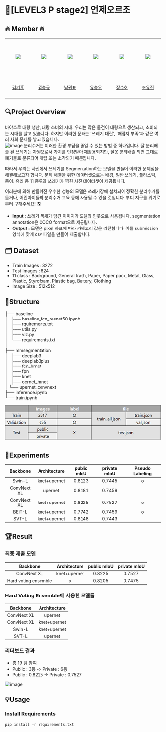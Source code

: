 # 🚀[LEVEL3 P stage2] 언제오르조

## 🔥 Member 🔥
<table>
  <tr height="125px">
    <td align="center" width="120px">
      <a href="https://github.com/kimkihoon0515"><img src="https://avatars.githubusercontent.com/kimkihoon0515"/></a>
    </td>
    <td align="center" width="120px">
      <a href="https://github.com/ed-kyu"><img src="https://avatars.githubusercontent.com/ed-kyu"/></a>
    </td>
    <td align="center" width="120px">
      <a href="https://github.com/GwonPyo"><img src="https://avatars.githubusercontent.com/GwonPyo"/></a>
    </td>
    <td align="center" width="120px">
      <a href="https://github.com/ysw2946"><img src="https://avatars.githubusercontent.com/ysw2946"/></a>
    </td>
    <td align="center" width="120px">
      <a href="https://github.com/jsh0551"><img src="https://avatars.githubusercontent.com/jsh0551"/></a>
    </td>
    <td align="center" width="120px">
      <a href="https://github.com/YJ0522771"><img src="https://avatars.githubusercontent.com/YJ0522771"/></a>
    </td>

  </tr>
  <tr height="70px">
    <td align="center" width="120px">
      <a href="https://github.com/kimkihoon0515">김기훈</a>
    </td>
    <td align="center" width="120px">
      <a href="https://github.com/ed-kyu">김승규</a>
    </td>
    <td align="center" width="120px">
      <a href="https://github.com/GwonPyo">남권표</a>
    </td>
    <td align="center" width="120px">
      <a href="https://github.com/ysw2946">유승우</a>
    </td>
    <td align="center" width="120px">
      <a href="https://github.com/jsh0551">장수호</a>
    </td>
    <td align="center" width="120px">
      <a href="https://github.com/YJ0522771">조유진</a>
    </td>
  </tr>
</table>

## 🔍Project Overview
바야흐로 대량 생산, 대량 소비의 시대. 우리는 많은 물건이 대량으로 생산되고, 소비되는 시대를 살고 있습니다. 하지만 이러한 문화는 '쓰레기 대란', '매립지 부족'과 같은 여러 사회 문제를 낳고 있습니다.  
![image](https://user-images.githubusercontent.com/63439911/162978954-2fe259ac-a365-444b-b4d1-9444eba09df7.png)  분리수거는 이러한 환경 부담을 줄일 수 있는 방법 중 하나입니다. 잘 분리배출 된 쓰레기는 자원으로서 가치를 인정받아 재활용되지만, 잘못 분리배출 되면 그대로 폐기물로 분류되어 매립 또는 소각되기 때문입니다.

따라서 우리는 사진에서 쓰레기를 Segmentation하는 모델을 만들어 이러한 문제점을 해결해보고자 합니다. 문제 해결을 위한 데이터셋으로는 배경, 일반 쓰레기, 플라스틱, 종이, 유리 등 11 종류의 쓰레기가 찍힌 사진 데이터셋이 제공됩니다.

여러분에 의해 만들어진 우수한 성능의 모델은 쓰레기장에 설치되어 정확한 분리수거를 돕거나, 어린아이들의 분리수거 교육 등에 사용될 수 있을 것입니다. 부디 지구를 위기로부터 구해주세요! 🌎

- **Input :** 쓰레기 객체가 담긴 이미지가 모델의 인풋으로 사용됩니다. segmentation annotation은 COCO format으로 제공됩니다.
- **Output :** 모델은 pixel 좌표에 따라 카테고리 값을 리턴합니다. 이를 submission 양식에 맞게 csv 파일을 만들어 제출합니다.

## 🗂️ Dataset
- Train Images : 3272
- Test Images : 624
- 11 class : Background, General trash, Paper, Paper pack, Metal, Glass, Plastic, Styrofoam, Plastic bag, Battery, Clothing
- Image Size : 512x512

## 🧱Structure
├── baseline  
│   ├── baseline_fcn_resnet50.ipynb  
│   ├── rquirements.txt   
│   ├── utils.py    
│   ├── viz.py      
│   └── requirements.txt      
│     
├── mmsegmentation          
│   ├── deeplab3          
│   ├── deeplab3plus            
│   ├── fcn_hrnet             
│   ├── fpn             
│   ├── knet             
│   ├── ocrnet_hrnet             
│   └── upernet_convnext             
├── inference.ipynb       
└── train.ipynb       

![img](README.assets/4abeace6-4934-473a-b8d1-f3d35cfc5fb8..png)

## 🧪Experiments

| Backbone  | Architecture | public mIoU | private mIoU | Pseudo Labeling |
| :------: | :------: | :------: | :------: | :------: |
| Swin-L  | knet+upernet | 0.8123 | 0.7445 | o |
| ConvNext XL | upernet | 0.8181 | 0.7459 |  |
| ConvNext XL | knet+upernet  | 0.8225 | 0.7527 | o |
| BEiT-L | knet+upernet  | 0.7742 | 0.7459 | o |
| SVT-L | knet+upernet | 0.8148 | 0.7443 |

## 🏆Result

### 최종 제출 모델

| Backbone | Architecture | public mIoU | private mIoU |
| :------: | :------: | :------: | :------: |
| ConvNext XL | knet+upernet | 0.8225 | 0.7527 |
| Hard voting ensemble | x | 0.8205 | 0.7475

### Hard Voting Ensemble에 사용한 모델들

| Backbone  | Architecture |
| :------: | :------: |
| ConvNext XL | upernet |
| ConvNext XL | knet+upernet |
| Swin-L | knet+upernet |
| SVT-L | upernet |

### 리더보드 결과
- 총 19 팀 참여
- Public : 3등 -> Private : 6등
- Public : 0.8225 -> Private : 0.7527

![image](https://user-images.githubusercontent.com/85156021/173049934-bf6894ae-3489-465f-aef5-bd4a04cf0c3a.png)

## 💡Usage

### Install Requirements
```
pip install -r requirements.txt
```

